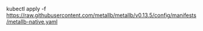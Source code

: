 kubectl apply -f https://raw.githubusercontent.com/metallb/metallb/v0.13.5/config/manifests/metallb-native.yaml
